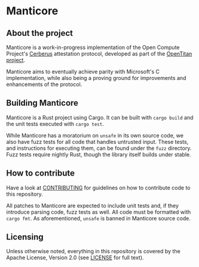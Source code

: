 # Manticore

## About the project

Manticore is a work-in-progress implementation of the Open Compute Project's
[Cerberus] attestation protocol, developed as part of the [OpenTitan project].

Manticore aims to eventually achieve parity with Microsoft's C implementation,
while also being a proving ground for improvements and enhancements of the
protocol.

[Cerberus]: https://github.com/opencomputeproject/Project_Olympus/tree/master/Project_Cerberus
[OpenTitan project]: https://opentitan.org

## Building Manticore

Manticore is a Rust project using Cargo. It can be built with `cargo build` and
the unit tests executed with `cargo test`.

While Manticore has a moratorium on `unsafe` in its own source code, we also
have fuzz tests for all code that handles untrusted input. These tests, and
instructions for executing them, can be found under the `fuzz` directory.
Fuzz tests require nightly Rust, though the library itself builds under stable.

## How to contribute

Have a look at [CONTRIBUTING](./CONTRIBUTING.md) for guidelines on how to
contribute code to this repository.

All patches to Manticore are expected to include unit tests and, if they
introduce parsing code, fuzz tests as well. All code must be formatted with
`cargo fmt`. As aforementioned, `unsafe` is banned in Manticore source code.

## Licensing

Unless otherwise noted, everything in this repository is covered by the Apache
License, Version 2.0 (see [LICENSE](./LICENSE) for full text).
